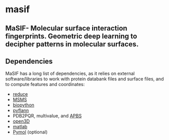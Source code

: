# masif
## MaSIF- Molecular surface interaction fingerprints. Geometric deep learning to decipher patterns in molecular surfaces.

## Dependencies 
MaSIF has a long list of dependencies, as it relies on external software/libraries to  work with protein databank files and surface files, and to compute features and coordinates: 
* [reduce](http://kinemage.biochem.duke.edu/software/reduce.php) 
* [MSMS](http://mgltools.scripps.edu/packages/MSMS/)
* [biopython](https://github.com/biopython/biopython)
* [pyflann](https://github.com/primetang/pyflann)
* PDB2PQR, multivalue, and [APBS](http://www.poissonboltzmann.org/)
* [open3D](https://github.com/IntelVCL/Open3D)
* [matlab](https://ch.mathworks.com/products/matlab.html) 
* [Pymol](https://pymol.org/2/) (optional)
 
